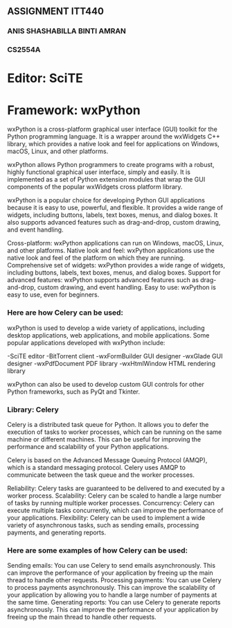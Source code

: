 ## ASSIGNMENT ITT440
### ANIS SHASHABILLA BINTI AMRAN
### CS2554A

# Editor: SciTE
# Framework: wxPython
wxPython is a cross-platform graphical user interface (GUI) toolkit for the Python programming language. It is a wrapper around the wxWidgets C++ library, which provides a native look and feel for applications on Windows, macOS, Linux, and other platforms.

wxPython allows Python programmers to create programs with a robust, highly functional graphical user interface, simply and easily. It is implemented as a set of Python extension modules that wrap the GUI components of the popular wxWidgets cross platform library.

wxPython is a popular choice for developing Python GUI applications because it is easy to use, powerful, and flexible. It provides a wide range of widgets, including buttons, labels, text boxes, menus, and dialog boxes. It also supports advanced features such as drag-and-drop, custom drawing, and event handling.

Cross-platform: wxPython applications can run on Windows, macOS, Linux, and other platforms.
Native look and feel: wxPython applications use the native look and feel of the platform on which they are running.
Comprehensive set of widgets: wxPython provides a wide range of widgets, including buttons, labels, text boxes, menus, and dialog boxes.
Support for advanced features: wxPython supports advanced features such as drag-and-drop, custom drawing, and event handling.
Easy to use: wxPython is easy to use, even for beginners.

### Here are how Celery can be used:
wxPython is used to develop a wide variety of applications, including desktop applications, web applications, and mobile applications. Some popular applications developed with wxPython include:

-SciTE editor
-BitTorrent client
-wxFormBuilder GUI designer
-wxGlade GUI designer
-wxPdfDocument PDF library
-wxHtmlWindow HTML rendering library

wxPython can also be used to develop custom GUI controls for other Python frameworks, such as PyQt and Tkinter.

### Library: Celery
Celery is a distributed task queue for Python. It allows you to defer the execution of tasks to worker processes, which can be running on the same machine or different machines. This can be useful for improving the performance and scalability of your Python applications.

Celery is based on the Advanced Message Queuing Protocol (AMQP), which is a standard messaging protocol. Celery uses AMQP to communicate between the task queue and the worker processes.

Reliability: Celery tasks are guaranteed to be delivered to and executed by a worker process.
Scalability: Celery can be scaled to handle a large number of tasks by running multiple worker processes.
Concurrency: Celery can execute multiple tasks concurrently, which can improve the performance of your applications.
Flexibility: Celery can be used to implement a wide variety of asynchronous tasks, such as sending emails, processing payments, and generating reports.

### Here are some examples of how Celery can be used:
Sending emails: You can use Celery to send emails asynchronously. This can improve the performance of your application by freeing up the main thread to handle other requests.
Processing payments: You can use Celery to process payments asynchronously. This can improve the scalability of your application by allowing you to handle a large number of payments at the same time.
Generating reports: You can use Celery to generate reports asynchronously. This can improve the performance of your application by freeing up the main thread to handle other requests.
